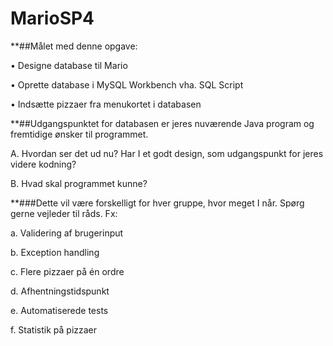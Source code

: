 # MarioSP4

**##Målet med denne opgave:

• Designe database til Mario

• Oprette database i MySQL Workbench vha. SQL Script

• Indsætte pizzaer fra menukortet i databasen

**##Udgangspunktet for databasen er jeres nuværende Java program og fremtidige ønsker til programmet.

A. Hvordan ser det ud nu? Har I et godt design, som udgangspunkt for jeres videre kodning?

B. Hvad skal programmet kunne?

**###Dette vil være forskelligt for hver gruppe, hvor meget I når. Spørg gerne vejleder til råds. Fx:

a. Validering af brugerinput

b. Exception handling

c. Flere pizzaer på én ordre

d. Afhentningstidspunkt

e. Automatiserede tests

f. Statistik på pizzaer
